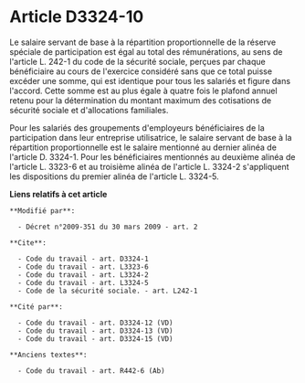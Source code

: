 # Article D3324-10

Le salaire servant de base à la répartition proportionnelle de la réserve spéciale de participation est égal au total des
rémunérations, au sens de l'article L. 242-1 du code de la sécurité sociale, perçues par chaque bénéficiaire au cours de
l'exercice considéré sans que ce total puisse excéder une somme, qui est identique pour tous les salariés et figure dans
l'accord. Cette somme est au plus égale à quatre fois le plafond annuel retenu pour la détermination du montant maximum des
cotisations de sécurité sociale et d'allocations familiales. 

Pour les salariés des groupements d'employeurs bénéficiaires de la participation dans leur entreprise utilisatrice, le
salaire servant de base à la répartition proportionnelle est le salaire mentionné au dernier alinéa de l'article D. 3324-1.
Pour les bénéficiaires mentionnés au deuxième alinéa de l'article L. 3323-6 et au troisième alinéa de l'article L. 3324-2
s'appliquent les dispositions du premier alinéa de l'article L. 3324-5.

**Liens relatifs à cet article**

	**Modifié par**:

	  - Décret n°2009-351 du 30 mars 2009 - art. 2

	**Cite**:

	  - Code du travail - art. D3324-1
	  - Code du travail - art. L3323-6
	  - Code du travail - art. L3324-2
	  - Code du travail - art. L3324-5
	  - Code de la sécurité sociale. - art. L242-1

	**Cité par**:

	  - Code du travail - art. D3324-12 (VD)
	  - Code du travail - art. D3324-13 (VD)
	  - Code du travail - art. D3324-15 (VD)

	**Anciens textes**:

	  - Code du travail - art. R442-6 (Ab)
